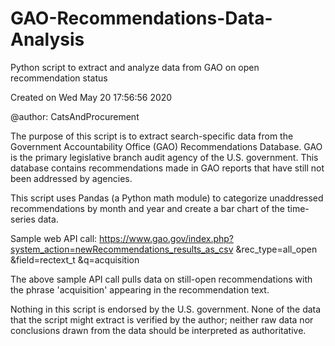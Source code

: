 # GAO-Recommendations-Data-Analysis
Python script to extract and analyze data from GAO on open recommendation status

Created on Wed May 20 17:56:56 2020

@author: CatsAndProcurement

The purpose of this script is to extract search-specific data from the Government Accountability Office (GAO) Recommendations Database. GAO is the primary legislative branch audit agency of the U.S. government. This database contains recommendations made in GAO reports that have still not been addressed by agencies.

This script uses Pandas (a Python math module) to categorize unaddressed recommendations by month and year and create a bar chart of the time-series data.

Sample web API call:
https://www.gao.gov/index.php?system_action=newRecommendations_results_as_csv
&rec_type=all_open
&field=rectext_t
&q=acquisition

The above sample API call pulls data on still-open recommendations with the phrase 'acquisition' appearing in the recommendation text.

Nothing in this script is endorsed by the U.S. government. None of the data that the script might extract is verified by the author; neither raw data nor conclusions drawn from the data should be interpreted as authoritative.
